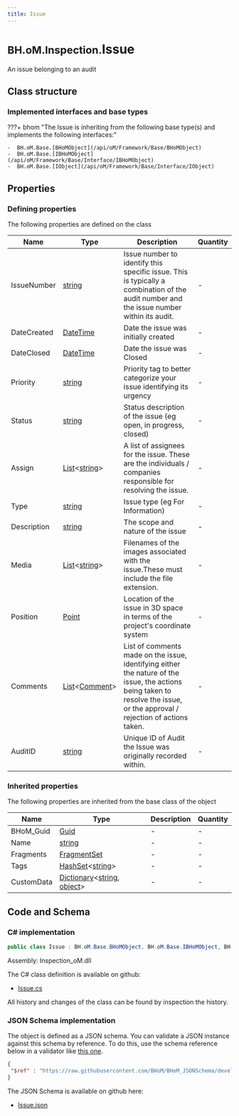 ```yaml
---
title: Issue
---
```


# <small>BH.oM.Inspection.</small>**Issue**

An issue belonging to an audit

## Class structure

### Implemented interfaces and base types

???+ bhom "The Issue is inheriting from the following base type(s) and implements the following interfaces:"

    -  BH.oM.Base.[BHoMObject](/api/oM/Framework/Base/BHoMObject)
    -  BH.oM.Base.[IBHoMObject](/api/oM/Framework/Base/Interface/IBHoMObject)
    -  BH.oM.Base.[IObject](/api/oM/Framework/Base/Interface/IObject)


## Properties



### Defining properties

The following properties are defined on the class

| Name             | Type             | Description      | Quantity         |
|------------------|------------------|------------------|------------------|
| IssueNumber | [string](https://learn.microsoft.com/en-us/dotnet/api/System.String?view=netstandard-2.0) | Issue number to identify this specific issue. This is typically a combination of the audit number and the issue number within its audit. | - |
| DateCreated | [DateTime](https://learn.microsoft.com/en-us/dotnet/api/System.DateTime?view=netstandard-2.0) | Date the issue was initially created | - |
| DateClosed | [DateTime](https://learn.microsoft.com/en-us/dotnet/api/System.DateTime?view=netstandard-2.0) | Date the issue was Closed | - |
| Priority | [string](https://learn.microsoft.com/en-us/dotnet/api/System.String?view=netstandard-2.0) | Priority tag to better categorize your issue  identifying its urgency | - |
| Status | [string](https://learn.microsoft.com/en-us/dotnet/api/System.String?view=netstandard-2.0) | Status description of the issue (eg open, in progress, closed) | - |
| Assign | [List](https://learn.microsoft.com/en-us/dotnet/api/System.Collections.Generic.List-1?view=netstandard-2.0)&lt;[string](https://learn.microsoft.com/en-us/dotnet/api/System.String?view=netstandard-2.0)&gt; | A list of assignees for the issue. These are the individuals / companies responsible for resolving the issue. | - |
| Type | [string](https://learn.microsoft.com/en-us/dotnet/api/System.String?view=netstandard-2.0) | Issue type (eg For Information) | - |
| Description | [string](https://learn.microsoft.com/en-us/dotnet/api/System.String?view=netstandard-2.0) | The scope and nature of the issue | - |
| Media | [List](https://learn.microsoft.com/en-us/dotnet/api/System.Collections.Generic.List-1?view=netstandard-2.0)&lt;[string](https://learn.microsoft.com/en-us/dotnet/api/System.String?view=netstandard-2.0)&gt; | Filenames of the images associated with the issue.These must include the file extension. | - |
| Position | [Point](/api/oM/Dimensional/Geometry/Vector/Point) | Location of the issue in 3D space in terms of the project's coordinate system | - |
| Comments | [List](https://learn.microsoft.com/en-us/dotnet/api/System.Collections.Generic.List-1?view=netstandard-2.0)&lt;[Comment](/api/oM/Analytical/Inspection/Comment)&gt; | List of comments made on the issue, identifying either the nature of the issue, the actions being taken to resolve the issue, or the approval / rejection of actions taken. | - |
| AuditID | [string](https://learn.microsoft.com/en-us/dotnet/api/System.String?view=netstandard-2.0) | Unique ID of Audit the Issue was originally recorded within. | - |


### Inherited properties
The following properties are inherited from the base class of the object

| Name             | Type             | Description      | Quantity         |
|------------------|------------------|------------------|------------------|
| BHoM_Guid | [Guid](https://learn.microsoft.com/en-us/dotnet/api/System.Guid?view=netstandard-2.0) | - | - |
| Name | [string](https://learn.microsoft.com/en-us/dotnet/api/System.String?view=netstandard-2.0) | - | - |
| Fragments | [FragmentSet](/api/oM/Framework/Base/FragmentSet) | - | - |
| Tags | [HashSet](https://learn.microsoft.com/en-us/dotnet/api/System.Collections.Generic.HashSet-1?view=netstandard-2.0)&lt;[string](https://learn.microsoft.com/en-us/dotnet/api/System.String?view=netstandard-2.0)&gt; | - | - |
| CustomData | [Dictionary](https://learn.microsoft.com/en-us/dotnet/api/System.Collections.Generic.Dictionary-2?view=netstandard-2.0)&lt;[string](https://learn.microsoft.com/en-us/dotnet/api/System.String?view=netstandard-2.0), [object](https://learn.microsoft.com/en-us/dotnet/api/System.Object?view=netstandard-2.0)&gt; | - | - |


## Code and Schema

### C# implementation

``` C# title="C#"
public class Issue : BH.oM.Base.BHoMObject, BH.oM.Base.IBHoMObject, BH.oM.Base.IObject
```

Assembly: Inspection_oM.dll

The C# class definition is available on github:

- [Issue.cs](https://github.com/BHoM/BHoM/blob/develop/Inspection_oM/Issue.cs)

All history and changes of the class can be found by inspection the history.
### JSON Schema implementation

The object is defined as a JSON schema. You can validate a JSON instance against this schema by reference. To do this, use the schema reference below in a validator like [this one](https://www.jsonschemavalidator.net/).

``` json title="JSON Schema"
{
 "$ref" : "https://raw.githubusercontent.com/BHoM/BHoM_JSONSchema/develop/Inspection_oM/Issue.json"
}
```

The JSON Schema is available on github here:

- [Issue.json](https://github.com/BHoM/BHoM_JSONSchema/blob/develop/Inspection_oM/Issue.json)
